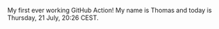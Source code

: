 My first ever working GitHub Action!
My name is Thomas and today is Thursday, 21 July, 20:26 CEST. 
